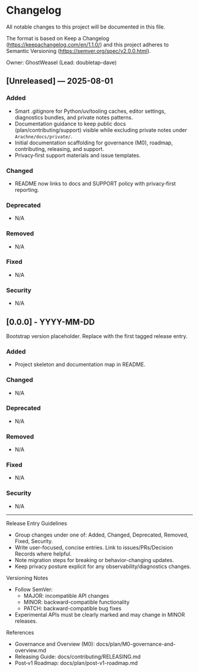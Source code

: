 # Changelog

All notable changes to this project will be documented in this file.

The format is based on Keep a Changelog (https://keepachangelog.com/en/1.1.0/)
and this project adheres to Semantic Versioning (https://semver.org/spec/v2.0.0.html).

Owner: GhostWeasel (Lead: doubletap-dave)

## [Unreleased] — 2025-08-01

### Added
- Smart .gitignore for Python/uv/tooling caches, editor settings, diagnostics bundles, and private notes patterns.
- Documentation guidance to keep public docs (plan/contributing/support) visible while excluding private notes under `Arachne/docs/private/`.
- Initial documentation scaffolding for governance (M0), roadmap, contributing, releasing, and support.
- Privacy‑first support materials and issue templates.

### Changed
- README now links to docs and SUPPORT policy with privacy‑first reporting.

### Deprecated
- N/A

### Removed
- N/A

### Fixed
- N/A

### Security
- N/A

## [0.0.0] - YYYY-MM-DD
Bootstrap version placeholder. Replace with the first tagged release entry.

### Added
- Project skeleton and documentation map in README.

### Changed
- N/A

### Deprecated
- N/A

### Removed
- N/A

### Fixed
- N/A

### Security
- N/A

--------------------------------------------------------------------------------

Release Entry Guidelines

- Group changes under one of: Added, Changed, Deprecated, Removed, Fixed, Security.
- Write user-focused, concise entries. Link to issues/PRs/Decision Records where helpful.
- Note migration steps for breaking or behavior-changing updates.
- Keep privacy posture explicit for any observability/diagnostics changes.

Versioning Notes

- Follow SemVer:
  - MAJOR: incompatible API changes
  - MINOR: backward-compatible functionality
  - PATCH: backward-compatible bug fixes
- Experimental APIs must be clearly marked and may change in MINOR releases.

References

- Governance and Overview (M0): docs/plan/M0-governance-and-overview.md
- Releasing Guide: docs/contributing/RELEASING.md
- Post‑v1 Roadmap: docs/plan/post-v1-roadmap.md